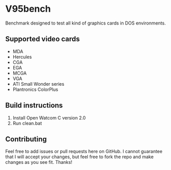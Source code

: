 # V95bench
Benchmark designed to test all kind of graphics cards in DOS environments. 

## Supported video cards
- MDA
- Hercules
- CGA
- EGA
- MCGA
- VGA
- ATI Small Wonder series
- Plantronics ColorPlus

## Build instructions
1) Install Open Watcom C version 2.0
2) Run clean.bat

## Contributing
Feel free to add issues or pull requests here on GitHub. I cannot guarantee that I will accept your changes, but feel free to fork the repo and make changes as you see fit. Thanks!
